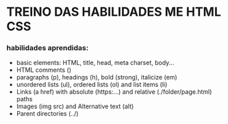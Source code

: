 # TREINO DAS HABILIDADES ME HTML CSS
### habilidades aprendidas:
- basic elements: HTML, title, head, meta charset, body...
- HTML comments (<!-- -->)
- paragraphs (p), headings (h), bold (strong), italicize (em)
- unordered lists (ul), ordered lists (ol) and list items (li)
- Links (a href) with absolute (https:...) and relative (./folder/page.html) paths
- Images (img src) and Alternative text (alt)
- Parent directories (../)
 